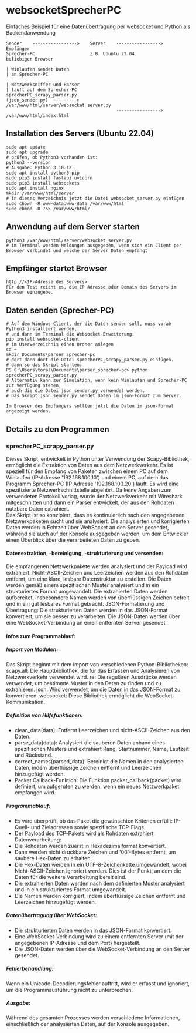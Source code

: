 # websocketSprecherPC
Einfaches Beispiel für eine Datenübertragung per websocket und Python als Backendanwendung
```
Sender    ----------------->    Server    ----------------->    Empfänger
Sprecher-PC                     z.B. Ubuntu 22.04               beliebiger Browser

| Winlaufen sendet Daten
| an Sprecher-PC

| Netzwerksniffer und Parser
| läuft auf dem Sprecher-PC
sprecherPC_scrapy_parser.py 
(json_sender.py)  --------->    /var/www/html/server/websocket_server.py
                                          ----------------->    /var/www/html/index.html
```
## Installation des Servers (Ubuntu 22.04)
```
sudo apt update
sudo apt upgrade
# prüfen, ob Python3 vorhanden ist:
python3 --version
# Ausgabe: Python 3.10.12
sudo apt install python3-pip
sudo pip3 install fastapi uvicorn
sudo pip3 install websockets
sudo apt install nginx
mkdir /var/www/html/server
# in dieses Verzeichnis jetzt die Datei websocket_server.py einfügen
sudo chown -R www-data:www-data /var/www/html
sudo chmod -R 755 /var/www/html/
```
## Anwendung auf dem Server starten
```
python3 /var/www/html/server/websocket_server.py
# im Terminal werden Meldungen ausgegeben, wenn sich ein Client per Browser verbindet und welche der Server Daten empfängt
```
## Empfänger startet Browser
```
http://<IP-Adresse des Servers>
Für den Test reicht es, die IP Adresse oder Domain des Servers im Browser einzugebe.
```
## Daten senden (Sprecher-PC)
```
# Auf dem Windows-Client, der die Daten senden soll, muss vorab Python3 installiert werden,
# und dann im Terminal die Websocket-Erweiterung:
pip install websocket-client
# im Userverzeichnis einen Ordner anlegen
cd ~
mkdir Documents\parser_sprecher-pc
# dort dann dort die Datei sprecherPC_scrapy_parser.py einfügen.
# dann so das Skript starten:
PS C:\Users\toral\Documents\parser_sprecher-pc> python sprecherPC_scrapy_parser.py
# Alternativ kann zur Simulation, wenn kein Winlaufen und Sprecher-PC zur Verfügung stehen,
# auch die die Datei json_sender.py verwendet werden.
# Das Skript json_sender.py sendet Daten im json-Format zum Server.

Im Browser des Empfängers sollten jetzt die Daten im json-Format angezeigt werden.
```

## Details zu den Programmen
### sprecherPC_scrapy_parser.py
Dieses Skript, entwickelt in Python unter Verwendung der Scapy-Bibliothek, ermöglicht die Extraktion von Daten aus dem Netzwerkverkehr. Es ist speziell für den Empfang von Paketen zwischen einem PC auf dem Winlaufen (IP-Adresse '192.168.100.10') und einem PC, auf dem das Programm Sprecher-PC (IP Adresse '192.168.100.20') läuft. Es wird eine spezifizierte Netzwerkschnittstelle abgehört. Da keine Angaben zum verwendeten Protokoll vorlag, wurde der Netzwerkverkehr mit Wireshark mitgeschnitten und dann ein Parser entwickelt, der aus den Rohdaten nutzbare Daten extrahiert.  
Das Skript ist so konzipiert, dass es kontinuierlich nach den angegebenen Netzwerkpaketen sucht und sie analysiert. Die analysierten und korrigierten Daten werden in Echtzeit über WebSocket an den Server gesendet, während sie auch auf der Konsole ausgegeben werden, um dem Entwickler einen Überblick über die verarbeiteten Daten zu geben.

#### Datenextraktion, -bereinigung, -strukturierung und versenden:
Die empfangenen Netzwerkpakete werden analysiert und der Payload wird extrahiert.
Nicht-ASCII-Zeichen und Leerzeichen werden aus den Rohdaten entfernt, um eine klare, lesbare Datenstruktur zu erstellen.
Die Daten werden gemäß einem spezifischen Muster analysiert und in ein strukturiertes Format umgewandelt.
Die extrahierten Daten werden aufbereitet, insbesondere Namen werden von überflüssigen Zeichen befreit und in ein gut lesbares Format gebracht.
JSON-Formatierung und Übertragung:
Die strukturierten Daten werden in das JSON-Format konvertiert, um sie besser zu verarbeiten.
Die JSON-Daten werden über eine WebSocket-Verbindung an einen entfernten Server gesendet.
#### Infos zum Programmablauf:
##### Import von Modulen:
Das Skript beginnt mit dem Import von verschiedenen Python-Bibliotheken:
scapy.all: Die Hauptbibliothek, die für das Erfassen und Analysieren von Netzwerkverkehr verwendet wird.
re: Die regulären Ausdrücke werden verwendet, um bestimmte Muster in den Daten zu finden und zu extrahieren.
json: Wird verwendet, um die Daten in das JSON-Format zu konvertieren.
websocket: Diese Bibliothek ermöglicht die WebSocket-Kommunikation.
##### Definition von Hilfsfunktionen:
- clean_data(data): Entfernt Leerzeichen und nicht-ASCII-Zeichen aus den Daten.
- parse_data(data): Analysiert die sauberen Daten anhand eines spezifischen Musters und extrahiert Rang, Startnummer, Name, Laufzeit und Rückstand.
- correct_names(parsed_data): Bereinigt die Namen in den analysierten Daten, indem überflüssige Zeichen entfernt und Leerzeichen hinzugefügt werden.
- Packet Callback-Funktion: Die Funktion packet_callback(packet) wird definiert, um aufgerufen zu werden, wenn ein neues Netzwerkpaket empfangen wird.
##### Programmablauf:
- Es wird überprüft, ob das Paket die gewünschten Kriterien erfüllt: IP-Quell- und Zieladressen sowie spezifische TCP-Flags.
- Der Payload des TCP-Pakets wird als Rohdaten extrahiert.  
Datenverarbeitung:  
- Die Rohdaten werden zuerst in Hexadezimalformat konvertiert.
- Dann werden nicht druckbare Zeichen und '00'-Bytes entfernt, um saubere Hex-Daten zu erhalten.
- Die Hex-Daten werden in ein UTF-8-Zeichenkette umgewandelt, wobei Nicht-ASCII-Zeichen ignoriert werden. Dies ist der Punkt, an dem die Daten für die weitere Verarbeitung bereit sind.
- Die extrahierten Daten werden nach dem definierten Muster analysiert und in ein strukturiertes Format umgewandelt.
- Die Namen werden korrigiert, indem überflüssige Zeichen entfernt und Leerzeichen hinzugefügt werden.
##### Datenübertragung über WebSocket:
- Die strukturierten Daten werden in das JSON-Format konvertiert.
- Eine WebSocket-Verbindung wird zu einem entfernten Server (mit der angegebenen IP-Adresse und dem Port) hergestellt.
- Die JSON-Daten werden über die WebSocket-Verbindung an den Server gesendet.
##### Fehlerbehandlung:
Wenn ein Unicode-Decodierungsfehler auftritt, wird er erfasst und ignoriert, um die Programmausführung nicht zu unterbrechen.
##### Ausgabe:
Während des gesamten Prozesses werden verschiedene Informationen, einschließlich der analysierten Daten, auf der Konsole ausgegeben.
